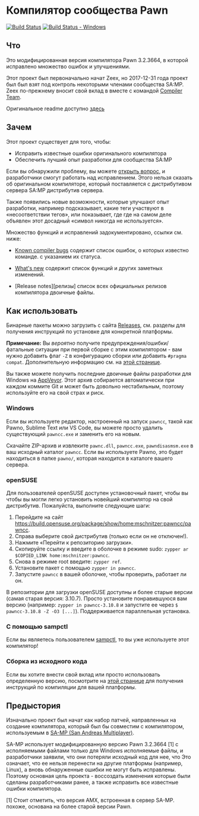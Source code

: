 # Компилятор сообщества Pawn
[![Build Status][build_status_linux]][build_linux]
[![Build Status - Windows][build_status_win]][build_win]

## Что

Это модифицированная версия компилятора Pawn 3.2.3664, в которой исправлено множество ошибок и
улучшениями.

Этот проект был первоначально начат Zeex, но 2017-12-31 года проект был
был взят под контроль некоторыми членами сообщества SA:MP. Zeex по-прежнему вносит свой вклад в
вместе с командой [Compiler Team][team].

Оригинальное readme доступно [здесь][original_readme]

## Зачем

Этот проект существует для того, чтобы:

- Исправить известные ошибки оригинального компилятора
- Обеспечить лучший опыт разработки для сообщества SA:MP

Если вы обнаружили проблему, вы можете [открыть вопрос][issues], и разработчики смогут работать
над исправлением. Этого нельзя сказать об оригинальном компиляторе, который поставляется с дистрибутивом сервера SA:MP
дистрибутив сервера.

Также появились новые возможности, которые улучшают опыт разработки, например
подсказывает, какие теги участвуют в «несоответствии тегов», или показывает, где
где на самом деле объявлен этот досадный «символ никогда не используется».

Множество функций и исправлений задокументировано, ссылки см. ниже:

- [Known compiler bugs][bugs] содержит список ошибок, о которых известно команде.
  с указанием их статуса.

- [What's new][new] содержит список функций и других заметных изменений.

- [Release notes][релизы] список всех официальных релизов компилятора
  двоичные файлы.

## Как использовать

Бинарные пакеты можно загрузить с сайта [Releases][releases], см.
разделы для получения инструкций по установке для конкретной платформы.

**Примечание:** Вы _вероятно_ получите предупреждения/ошибки/фатальные ситуации при первой сборке
с этим компилятором - вам нужно добавить флаг `-Z` в конфигурацию сборки
или добавить `#pragma compat`. Дополнительную информацию см. на [этой странице][compat].

Вы также можете получить последние двоичные файлы разработки для Windows на
[AppVeyor][artifacts]. Этот архив собирается автоматически при каждом коммите Git
и может быть довольно нестабильным, поэтому используйте его на свой страх и риск.

### Windows

Если вы используете редактор, настроенный на запуск `pawncc`, такой как Pawno, Sublime Text
или VS Code, вы можете просто удалить существующий `pawncc.exe` и заменить его на
новым.

Скачайте ZIP-архив и извлеките `pawnc.dll`, `pawncc.exe`,
`pawndisasmsm.exe` в ваш исходный каталог `pawncc`. Если вы используете Pawno, это
будет находиться в папке `pawno/`, которая находится в каталоге вашего сервера.

### openSUSE

Для пользователей openSUSE доступен установочный пакет, чтобы вы
чтобы вы могли легко установить новейший компилятор на свой дистрибутив. Пожалуйста, выполните
следующие шаги:

1.  Перейдите на сайт https://build.opensuse.org/package/show/home:mschnitzer:pawncc/pawncc.
2.  Справа выберите свой дистрибутив (только если он не отключен!).
3.  Нажмите «Перейти к репозиторию загрузки».
4.  Скопируйте ссылку и введите в оболочке в режиме sudo:
    `zypper ar $COPIED_LINK home:mschnitzer:pawncc`.
5.  Снова в режиме root введите: `zypper ref`.
6.  Установите пакет с помощью `zypper in pawncc`.
7.  Запустите `pawncc` в вашей оболочке, чтобы проверить, работает ли он.

В репозитории для загрузки openSUSE доступны и более старые версии (самая старая
версия: 3.10.7). Просто установите понравившуюся вам версию (например:
`zypper in pawncc-3.10.8` и запустите ее через `$ pawncc-3.10.8 -Z -O3 [...]`).
Поддерживается параллельная установка.

### С помощью sampctl

Если вы являетесь пользователем [sampctl][sampctl], то вы уже используете этот компилятор!

### Сборка из исходного кода

Если вы хотите внести свой вклад или просто использовать определенную версию, посмотрите
на [этой странице][build_source] для получения инструкций по компиляции для вашей платформы.

## Предыстория

Изначально проект был начат как набор патчей, направленных на создание
компилятора, который был бы совместим с компилятором, используемым в
[SA-MP (San Andreas Multiplayer)](http://sa-mp.com/).

SA-MP использует модифицированную версию Pawn 3.2.3664 [1] с исполняемыми файлами только для Windows
исполняемые файлы, и разработчики заявили, что они потеряли исходный код для нее, что
Это означает, что ее нельзя перенести на другие платформы (например, Linux), а вновь обнаруженные
ошибки не могут быть исправлены. Поэтому основная цель проекта - воссоздать изменения
которые были сделаны разработчиками ранее, а также исправить все известные ошибки компилятора.

[1] Стоит отметить, что версия AMX, встроенная в сервер SA-MP.
похоже, основана на более старой версии Pawn.

[build_linux]: https://travis-ci.org/pawn-lang/compiler
[build_status_linux]: https://travis-ci.org/pawn-lang/compiler.svg?branch=master
[build_win]: https://ci.appveyor.com/project/Southclaws/compiler/branch/master
[build_status_win]:
  https://ci.appveyor.com/api/projects/status/k112tbr1afrkif0n?svg=true
[team]: https://github.com/pawn-lang/compiler/graphs/contributors
[original_readme]:
  https://github.com/pawn-lang/compiler/tree/master/readme_compuphase.txt
[issues]: https://github.com/pawn-lang/compiler/issues
[bugs]: https://github.com/pawn-lang/compiler/wiki/Known-compiler-bugs
[new]: https://github.com/pawn-lang/compiler/wiki/What's-new
[releases]: https://github.com/pawn-lang/compiler/releases
[artifacts]:
  https://ci.appveyor.com/project/Southclaws/compiler/branch/master/artifacts
[compat]: https://github.com/pawn-lang/compiler/wiki/Compatibility-mode
[sampctl]: http://bit.ly/sampctl
[build_source]: https://github.com/pawn-lang/compiler/wiki/Building-From-Source
